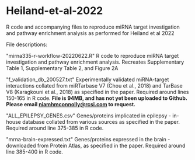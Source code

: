 # Heiland-et-al-2022
R code and accompanying files to reproduce miRNA target investigation and pathway enrichment analysis as performed for Heiland et al 2022

File descriptions:

"mirna335-r-workflow-20220622.R" 
R code to reproduce miRNA target investigation and pathway enrichment analysis. Recreates Supplementary Table 1, Supplementary Table 2, and Figure 2A


"f_validation_db_200527.txt" 
Experimentally validated miRNA-target interactions collated from miRTarbase V7 (Chou et al., 2018) and TarBase V8 (Karagkouni et al., 2018) as specified in the paper. Required around lines 150-165 in R code. 
**File is 94MB, and has not yet been uploaded to Github. Please email niamhmconnolly@rcsi.com to request.**


"ALL_EPILEPSY_GENES.csv" 
Genes/proteins implicated in epilepsy - in-house database collated from various sources as specified in the paper. Required around line 375-385 in R code.


"mrna-brain-expressed.txt" 
Genes/proteins expressed in the brain - downloaded from Protein Atlas, as specified in the paper. Required around line 385-400 in R code.
